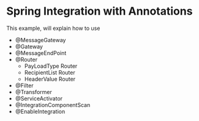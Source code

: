 # Spring Integration with Annotations

This example, will explain how to use

 - @MessageGateway
 - @Gateway
 - @MessageEndPoint
 - @Router
    - PayLoadType Router
    - RecipientList Router
    - HeaderValue Router
 - @Filter
 - @Transformer
 - @ServiceActivator
 - @IntegrationComponentScan
 - @EnableIntegration
